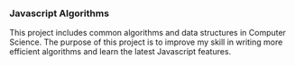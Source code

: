 ### Javascript Algorithms

This project includes common algorithms and data structures in Computer Science. The purpose of this project is to improve my skill in writing more efficient algorithms and learn the latest Javascript features.
